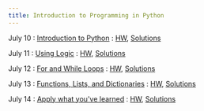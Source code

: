 ```yaml
---
title: Introduction to Programming in Python
---
```


July 10
: [Introduction to Python](/assets/slides/slides_day1.pdf)
  : [HW](/assets/hws/hw1_blank.pdf), [Solutions](/assets/hws/hw1_solutions.pdf)

July 11
: [Using Logic](/assets/slides/slides_day2.pdf)
  : [HW](/assets/hws/hw2_blank.pdf), [Solutions](/assets/hws/hw2_solutions.pdf)

July 12
: [For and While Loops](/assets/slides/slides_day3.pdf)
  : [HW](/assets/hws/hw3_blank.pdf), [Solutions](#)

July 13
: [Functions, Lists, and Dictionaries](#)
  : [HW](#), [Solutions](#)

July 14
: [Apply what you've learned](#)
  : [HW](#), [Solutions](#)
